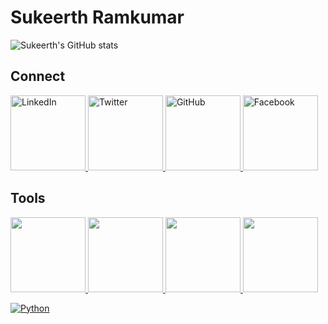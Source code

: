 # Sukeerth Ramkumar

![Sukeerth's GitHub stats](https://github-readme-stats.vercel.app/api?username=Sukeerth-v9474&show_icons=true&theme=dark)
<br>

<!--
[![Top Langs](https://github-readme-stats.vercel.app/api/top-langs/?username=Sukeerth-v9474&layout=compact)](https://github.com/yourusername)
![Your Contributions](https://img.shields.io/github/contributions/Sukeerth-v9474/year)
![GitHub followers](https://img.shields.io/github/followers/Sukeerth-v9474?label=Followers&style=social)
-->

## Connect

<a href="https://www.linkedin.com/in/sukeerth-ramkumar-013300214/" target="_blank">
  <img src="https://img.shields.io/badge/LinkedIn-0077B5?style=for-the-badge&logo=linkedin&logoColor=white" alt="LinkedIn" style="width: 120px;">
</a>

<a href="https://twitter.com/SukeerthR" target="_blank">
  <img src="https://img.shields.io/badge/Twitter-1DA1F2?style=for-the-badge&logo=twitter&logoColor=white" alt="Twitter" style="width: 120px;">
</a>

<a href="https://github.com/Sukeerth-v9474" target="_blank">
  <img src="https://img.shields.io/badge/GitHub-181717?style=for-the-badge&logo=github&logoColor=white" alt="GitHub" style="width: 120px;">
</a>

<a href="https://www.facebook.com/profile.php?id=100084777442105" target="_blank">
  <img src="https://img.shields.io/badge/Facebook-1877F2?style=for-the-badge&logo=facebook&logoColor=white" alt="Facebook" style="width: 120px;">
</a>

## Tools

<a href="https://en.wikipedia.org/wiki/C_(programming_language)" target="_blank">
  <img src="https://img.shields.io/badge/C-%237396ad?style=for-the-badge&logo=c&logoColor=white" style="width: 120px;">
</a>

<a href="https://en.wikipedia.org/wiki/C%2B%2B" target="_blank">
  <img src="https://img.shields.io/badge/C++-%23f34b7d?style=for-the-badge&logo=c%2B%2B&logoColor=white" style="width: 120px;">
</a>

<a href="https://www.python.org/" target="_blank">
  <img src="https://img.shields.io/badge/Python-%233776ab?style=for-the-badge&logo=python&logoColor=white" style="width: 120px;">
</a>

<a href="https://www.mathworks.com/products/matlab.html" target="_blank">
  <img src="https://img.shields.io/badge/MATLAB-%23ed1b23?style=for-the-badge&logo=mathworks&logoColor=white" style="width: 120px;">
</a>

[![Python](https://img.shields.io/badge/Python-3.11-blue.svg)](https://www.python.org/random/link)




